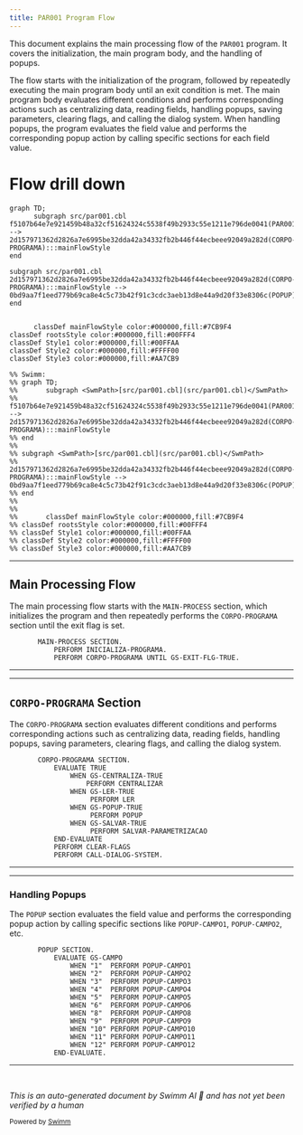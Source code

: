 ```yaml
---
title: PAR001 Program Flow
---
```

This document explains the main processing flow of the <SwmToken path="src/par001.cbl" pos="3:6:6" line-data="       PROGRAM-ID. PAR001.">`PAR001`</SwmToken> program. It covers the initialization, the main program body, and the handling of popups.

The flow starts with the initialization of the program, followed by repeatedly executing the main program body until an exit condition is met. The main program body evaluates different conditions and performs corresponding actions such as centralizing data, reading fields, handling popups, saving parameters, clearing flags, and calling the dialog system. When handling popups, the program evaluates the field value and performs the corresponding popup action by calling specific sections for each field value.

# Flow drill down

```mermaid
graph TD;
      subgraph src/par001.cbl
f5107b64e7e921459b48a32cf51624324c5538f49b2933c55e1211e796de0041(PAR001):::mainFlowStyle --> 2d157971362d2826a7e6995be32dda42a34332fb2b446f44ecbeee92049a282d(CORPO-PROGRAMA):::mainFlowStyle
end

subgraph src/par001.cbl
2d157971362d2826a7e6995be32dda42a34332fb2b446f44ecbeee92049a282d(CORPO-PROGRAMA):::mainFlowStyle --> 0bd9aa7f1eed779b69ca8e4c5c73b42f91c3cdc3aeb13d8e44a9d20f33e8306c(POPUP):::mainFlowStyle
end


      classDef mainFlowStyle color:#000000,fill:#7CB9F4
classDef rootsStyle color:#000000,fill:#00FFF4
classDef Style1 color:#000000,fill:#00FFAA
classDef Style2 color:#000000,fill:#FFFF00
classDef Style3 color:#000000,fill:#AA7CB9

%% Swimm:
%% graph TD;
%%       subgraph <SwmPath>[src/par001.cbl](src/par001.cbl)</SwmPath>
%% f5107b64e7e921459b48a32cf51624324c5538f49b2933c55e1211e796de0041(PAR001):::mainFlowStyle --> 2d157971362d2826a7e6995be32dda42a34332fb2b446f44ecbeee92049a282d(CORPO-PROGRAMA):::mainFlowStyle
%% end
%% 
%% subgraph <SwmPath>[src/par001.cbl](src/par001.cbl)</SwmPath>
%% 2d157971362d2826a7e6995be32dda42a34332fb2b446f44ecbeee92049a282d(CORPO-PROGRAMA):::mainFlowStyle --> 0bd9aa7f1eed779b69ca8e4c5c73b42f91c3cdc3aeb13d8e44a9d20f33e8306c(POPUP):::mainFlowStyle
%% end
%% 
%% 
%%       classDef mainFlowStyle color:#000000,fill:#7CB9F4
%% classDef rootsStyle color:#000000,fill:#00FFF4
%% classDef Style1 color:#000000,fill:#00FFAA
%% classDef Style2 color:#000000,fill:#FFFF00
%% classDef Style3 color:#000000,fill:#AA7CB9
```

<SwmSnippet path="/src/par001.cbl" line="94">

---

## Main Processing Flow

The main processing flow starts with the <SwmToken path="src/par001.cbl" pos="94:1:3" line-data="       MAIN-PROCESS SECTION.">`MAIN-PROCESS`</SwmToken> section, which initializes the program and then repeatedly performs the <SwmToken path="src/par001.cbl" pos="96:3:5" line-data="           PERFORM CORPO-PROGRAMA UNTIL GS-EXIT-FLG-TRUE.">`CORPO-PROGRAMA`</SwmToken> section until the exit flag is set.

```cobol
       MAIN-PROCESS SECTION.
           PERFORM INICIALIZA-PROGRAMA.
           PERFORM CORPO-PROGRAMA UNTIL GS-EXIT-FLG-TRUE.
```

---

</SwmSnippet>

<SwmSnippet path="/src/par001.cbl" line="340">

---

## <SwmToken path="src/par001.cbl" pos="340:1:3" line-data="       CORPO-PROGRAMA SECTION.">`CORPO-PROGRAMA`</SwmToken> Section

The <SwmToken path="src/par001.cbl" pos="340:1:3" line-data="       CORPO-PROGRAMA SECTION.">`CORPO-PROGRAMA`</SwmToken> section evaluates different conditions and performs corresponding actions such as centralizing data, reading fields, handling popups, saving parameters, clearing flags, and calling the dialog system.

```cobol
       CORPO-PROGRAMA SECTION.
           EVALUATE TRUE
               WHEN GS-CENTRALIZA-TRUE
                   PERFORM CENTRALIZAR
               WHEN GS-LER-TRUE
                    PERFORM LER
               WHEN GS-POPUP-TRUE
                    PERFORM POPUP
               WHEN GS-SALVAR-TRUE
                    PERFORM SALVAR-PARAMETRIZACAO
           END-EVALUATE
           PERFORM CLEAR-FLAGS
           PERFORM CALL-DIALOG-SYSTEM.
```

---

</SwmSnippet>

<SwmSnippet path="/src/par001.cbl" line="483">

---

### Handling Popups

The <SwmToken path="src/par001.cbl" pos="483:1:1" line-data="       POPUP SECTION.">`POPUP`</SwmToken> section evaluates the field value and performs the corresponding popup action by calling specific sections like <SwmToken path="src/par001.cbl" pos="485:9:11" line-data="               WHEN &quot;1&quot;  PERFORM POPUP-CAMPO1">`POPUP-CAMPO1`</SwmToken>, <SwmToken path="src/par001.cbl" pos="486:9:11" line-data="               WHEN &quot;2&quot;  PERFORM POPUP-CAMPO2">`POPUP-CAMPO2`</SwmToken>, etc.

```cobol
       POPUP SECTION.
           EVALUATE GS-CAMPO
               WHEN "1"  PERFORM POPUP-CAMPO1
               WHEN "2"  PERFORM POPUP-CAMPO2
               WHEN "3"  PERFORM POPUP-CAMPO3
               WHEN "4"  PERFORM POPUP-CAMPO4
               WHEN "5"  PERFORM POPUP-CAMPO5
               WHEN "6"  PERFORM POPUP-CAMPO6
               WHEN "8"  PERFORM POPUP-CAMPO8
               WHEN "9"  PERFORM POPUP-CAMPO9
               WHEN "10" PERFORM POPUP-CAMPO10
               WHEN "11" PERFORM POPUP-CAMPO11
               WHEN "12" PERFORM POPUP-CAMPO12
           END-EVALUATE.
```

---

</SwmSnippet>

&nbsp;

*This is an auto-generated document by Swimm AI 🌊 and has not yet been verified by a human*

<SwmMeta version="3.0.0" repo-id="Z2l0aHViJTNBJTNBa2VsbG8lM0ElM0Fzd2ltbWlv" repo-name="kello"><sup>Powered by [Swimm](/)</sup></SwmMeta>
